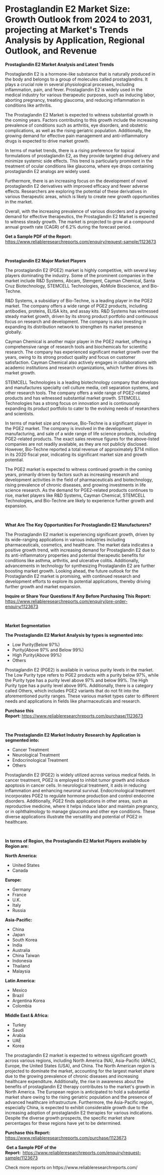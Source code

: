 <p><h1>Prostaglandin E2 Market Size: Growth Outlook from 2024 to 2031, projecting at Market's Trends Analysis by Application, Regional Outlook, and Revenue</h1></p><p><strong>Prostaglandin E2 Market Analysis and Latest Trends</strong></p>
<p><p>Prostaglandin E2 is a hormone-like substance that is naturally produced in the body and belongs to a group of molecules called prostaglandins. It plays a crucial role in several physiological processes, including inflammation, pain, and fever. Prostaglandin E2 is widely used in the medical industry for various therapeutic purposes, such as inducing labor, aborting pregnancy, treating glaucoma, and reducing inflammation in conditions like arthritis.</p><p>The Prostaglandin E2 Market is expected to witness substantial growth in the coming years. Factors contributing to this growth include the increasing prevalence of conditions such as arthritis, eye disorders, and obstetric complications, as well as the rising geriatric population. Additionally, the growing demand for effective pain management and anti-inflammatory drugs is expected to drive market growth.</p><p>In terms of market trends, there is a rising preference for topical formulations of prostaglandin E2, as they provide targeted drug delivery and minimize systemic side effects. This trend is particularly prominent in the treatment of ocular conditions like glaucoma, where eye drops containing prostaglandin E2 analogs are widely used.</p><p>Furthermore, there is an increasing focus on the development of novel prostaglandin E2 derivatives with improved efficacy and fewer adverse effects. Researchers are exploring the potential of these derivatives in various therapeutic areas, which is likely to create new growth opportunities in the market.</p><p>Overall, with the increasing prevalence of various disorders and a growing demand for effective therapeutics, the Prostaglandin E2 Market is expected to witness steady growth. The market is projected to grow at a compound annual growth rate (CAGR) of 6.2% during the forecast period.</p></p>
<p><strong>Get a Sample PDF of the Report:&nbsp;</strong> <a href="https://www.reliableresearchreports.com/enquiry/request-sample/1123673">https://www.reliableresearchreports.com/enquiry/request-sample/1123673</a></p>
<p>&nbsp;</p>
<p><strong>Prostaglandin E2 Major Market Players</strong></p>
<p><p>The prostaglandin E2 (PGE2) market is highly competitive, with several key players dominating the industry. Some of the prominent companies in the market include R&D Systems, Abcam, Stemgent, Cayman Chemical, Santa Cruz Biotechnology, STEMCELL Technologies, AbMole Bioscience, and Bio-Techne. </p><p>R&D Systems, a subsidiary of Bio-Techne, is a leading player in the PGE2 market. The company offers a wide range of PGE2 products, including antibodies, proteins, ELISA kits, and assay kits. R&D Systems has witnessed steady market growth, driven by its strong product portfolio and continuous focus on research and development. The company is also investing in expanding its distribution network to strengthen its market presence globally.</p><p>Cayman Chemical is another major player in the PGE2 market, offering a comprehensive range of research tools and biochemicals for scientific research. The company has experienced significant market growth over the years, owing to its strong product quality and focus on customer satisfaction. Cayman Chemical also actively engages in collaborations with academic institutions and research organizations, which further drives its market growth.</p><p>STEMCELL Technologies is a leading biotechnology company that develops and manufactures specialty cell culture media, cell separation systems, and other research tools. The company offers a wide range of PGE2-related products and has witnessed substantial market growth. STEMCELL Technologies has a strong focus on innovation and is continuously expanding its product portfolio to cater to the evolving needs of researchers and scientists.</p><p>In terms of market size and revenue, Bio-Techne is a significant player in the PGE2 market. The company is involved in the development, manufacturing, and sale of a wide range of life science products, including PGE2-related products. The exact sales revenue figures for the above-listed companies are not readily available, as they are not publicly disclosed. However, Bio-Techne reported a total revenue of approximately $714 million in its 2020 fiscal year, indicating its significant market size and growth potential.</p><p>The PGE2 market is expected to witness continued growth in the coming years, primarily driven by factors such as increasing research and development activities in the field of pharmaceuticals and biotechnology, rising prevalence of chronic diseases, and growing investments in life science research. As the demand for PGE2-related products continues to rise, market players like R&D Systems, Cayman Chemical, STEMCELL Technologies, and Bio-Techne are likely to experience further growth and expansion.</p></p>
<p>&nbsp;</p>
<p><strong>What Are The Key Opportunities For Prostaglandin E2 Manufacturers?</strong></p>
<p><p>The Prostaglandin E2 market is experiencing significant growth, driven by its wide-ranging applications in various industries including pharmaceuticals, cosmetics, and healthcare. The market data indicates a positive growth trend, with increasing demand for Prostaglandin E2 due to its anti-inflammatory properties and potential therapeutic benefits for conditions like asthma, arthritis, and ulcerative colitis. Additionally, advancements in technology for synthesizing Prostaglandin E2 are further boosting market growth. Looking ahead, the future outlook for the Prostaglandin E2 market is promising, with continued research and development efforts to explore its potential applications, thereby driving further growth and market expansion.</p></p>
<p><strong>Inquire or Share Your Questions If Any Before Purchasing This Report:</strong> <a href="https://www.reliableresearchreports.com/enquiry/pre-order-enquiry/1123673">https://www.reliableresearchreports.com/enquiry/pre-order-enquiry/1123673</a></p>
<p>&nbsp;</p>
<p><strong>Market Segmentation</strong></p>
<p><strong>The Prostaglandin E2 Market Analysis by types is segmented into:</strong></p>
<p><ul><li>Low Purity(Below 97%)</li><li>Purity(Above 97% and Below 99%)</li><li>High Purity(Above 99%)</li><li>Others</li></ul></p>
<p><p>Prostaglandin E2 (PGE2) is available in various purity levels in the market. The Low Purity type refers to PGE2 products with a purity below 97%, while the Purity type has a purity level above 97% and below 99%. The High Purity type has a purity level above 99%. Additionally, there is a category called Others, which includes PGE2 variants that do not fit into the aforementioned purity ranges. These various market types cater to different needs and applications in fields like pharmaceuticals and research.</p></p>
<p><strong>Purchase this Report:&nbsp;</strong><a href="https://www.reliableresearchreports.com/purchase/1123673">https://www.reliableresearchreports.com/purchase/1123673</a></p>
<p>&nbsp;</p>
<p><strong>The Prostaglandin E2 Market Industry Research by Application is segmented into:</strong></p>
<p><ul><li>Cancer Treatment</li><li>Neurological Treatment</li><li>Endocrinological Treatment</li><li>Others</li></ul></p>
<p><p>Prostaglandin E2 (PGE2) is widely utilized across various medical fields. In cancer treatment, PGE2 is employed to inhibit tumor growth and induce apoptosis in cancer cells. In neurological treatment, it aids in reducing inflammation and enhancing neuronal survival. Endocrinological treatment incorporates PGE2 to regulate hormone production and control endocrine disorders. Additionally, PGE2 finds applications in other areas, such as reproductive medicine, where it helps induce labor and maintain pregnancy, or in ophthalmology to manage glaucoma and other eye conditions. These diverse applications illustrate the versatility and potential of PGE2 in healthcare.</p></p>
<p>&nbsp;</p>
<p><strong>In terms of Region, the Prostaglandin E2 Market Players available by Region are:</strong></p>
<p>
    <p> <strong> North America: </strong>
        <ul>
            <li>United States</li>
            <li>Canada</li>
        </ul>
        </p> 
    <p> <strong> Europe: </strong>
        <ul>
            <li>Germany</li>
            <li>France</li>
            <li>U.K.</li>
            <li>Italy</li>
            <li>Russia</li>
        </ul>
        </p> 
    <p> <strong> Asia-Pacific: </strong>
        <ul>
            <li>China</li>
            <li>Japan</li>
            <li>South Korea</li>
            <li>India</li>
            <li>Australia</li>
            <li>China Taiwan</li>
            <li>Indonesia</li>
            <li>Thailand</li>
            <li>Malaysia</li>
        </ul>
        </p> 
    <p> <strong> Latin America: </strong>
        <ul>
            <li>Mexico</li>
            <li>Brazil</li>
            <li>Argentina Korea</li>
            <li>Colombia</li>
        </ul>
        </p> 
    <p> <strong> Middle East & Africa: </strong>
        <ul>
            <li>Turkey</li>
            <li>Saudi</li>
            <li>Arabia</li>
            <li>UAE</li>
            <li>Korea</li>
        </ul>
    </p>
    </p>
<p><p>The prostaglandin E2 market is expected to witness significant growth across various regions, including North America (NA), Asia-Pacific (APAC), Europe, the United States (USA), and China. The North American region is projected to dominate the market, accounting for the largest market share due to the growing prevalence of chronic diseases and increasing healthcare expenditure. Additionally, the rise in awareness about the benefits of prostaglandin E2 therapy contributes to the market's growth in North America. The European region is anticipated to hold a substantial market share owing to the rising geriatric population and the presence of advanced healthcare infrastructure. Furthermore, the Asia-Pacific region, especially China, is expected to exhibit considerable growth due to the increasing adoption of prostaglandin E2 therapies for various indications. Despite the diverse growth prospects, the specific market share percentages for these regions have yet to be determined.</p></p>
<p><strong>Purchase this Report: </strong><a href="https://www.reliableresearchreports.com/purchase/1123673">https://www.reliableresearchreports.com/purchase/1123673</a></p>
<p>&nbsp;<strong>Get a Sample PDF of the Report:&nbsp;&nbsp;</strong><a href="https://www.reliableresearchreports.com/enquiry/request-sample/1123673">https://www.reliableresearchreports.com/enquiry/request-sample/1123673</a></p>
<p><strong></strong></p>
<p>Check more reports on https://www.reliableresearchreports.com/</p>
